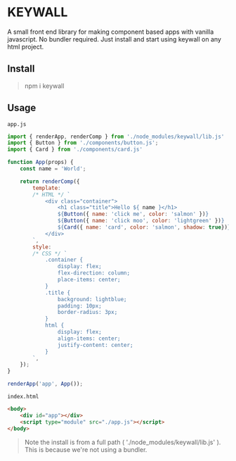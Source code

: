 # KEYWALL

A small front end library for making component based apps with vanilla javascript. No bundler required. Just install and start using keywall on any html project.


## Install

> npm i keywall

## Usage

`app.js`

```js
import { renderApp, renderComp } from './node_modules/keywall/lib.js'
import { Button } from './components/button.js';
import { Card } from './components/card.js'

function App(props) {
    const name = 'World';

    return renderComp({
        template: 
        /* HTML */ `
            <div class="container">
                <h1 class="title">Hello ${ name }</h1>
                ${Button({ name: 'click me', color: 'salmon' })}
                ${Button({ name: 'click moo', color: 'lightgreen' })}
                ${Card({ name: 'card', color: 'salmon', shadow: true})}
            </div>
        `,
        style: 
        /* CSS */ `
            .container {
                display: flex;
                flex-direction: column;
                place-items: center;
            }
            .title {
                background: lightblue;
                padding: 10px;
                border-radius: 3px;
            }
            html {
                display: flex;
                align-items: center;
                justify-content: center;
            }
        `,
    });
}

renderApp('app', App());
```

`index.html`

```html
<body>
    <div id="app"></div>
    <script type="module" src="./app.js"></script>
</body>
```

> Note the install is from a full path ( './node_modules/keywall/lib.js' ). This is because we're not using a bundler.
> 